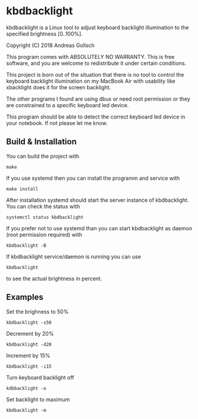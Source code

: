 # kbdbacklight
kbdbacklight is a Linux tool to adjust keyboard backlight illumination to the 
specified brightness [0..100%].

Copyright (C) 2018 Andreas Gollsch

This program comes with ABSOLUTELY NO WARRANTY.
This is free software, and you are welcome to redistribute it under certain 
conditions.

This project is born out of the situation that there is no tool to control the 
keyboard backlight illumination on my MacBook Air with usability like 
xbacklight does it for the screen backlight.

The other programs I found are using dbus or need root permission or they are
constrained to a specific keyboard led device.

This program should be able to detect the correct keyboard led device in your 
notebook. If not please let me know.

## Build & Installation
You can build the project with
```
make
```
If you use systemd then you can install the programm and service with
```
make install
```
After installation systemd should start the server instance of kbdbacklight.
You can check the status with
```
systemctl status kbdbacklight
```
If you prefer not to use systemd than you can start kbdbacklight as daemon 
(root permission required) with
```
kbdbacklight -B
```

If kbdbacklight service/daemon is running you can use 
```
kbdbacklight
```
to see the actual brightness in percent.

## Examples
Set the brighness to 50%
```
kbdbacklight -s50
```
Decrement by 20%
```
kbdbacklight -d20
```
Increment by 15%
```
kbdbacklight -i15
```
Turn keyboard backlight off
```
kdbbacklight -o
```
Set backlight to maximum
```
kbdbacklight -m
```

